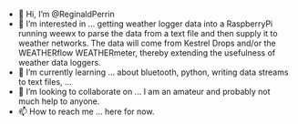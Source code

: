 - 👋 Hi, I’m @ReginaldPerrin
- 👀 I’m interested in ... getting weather logger data into a RaspberryPi running weewx to parse the data from a text file and then supply it to weather networks. The data will come from Kestrel Drops and/or the WEATHERflow WEATHERmeter, thereby extending the usefulness of weather data loggers.
- 🌱 I’m currently learning ... about bluetooth, python, writing data streams to text files, ...
- 💞️ I’m looking to collaborate on ... I am an amateur and probably not much help to anyone.
- 📫 How to reach me ... here for now.

<!---
ReginaldPerrin/ReginaldPerrin is a ✨ special ✨ repository because its `README.md` (this file) appears on your GitHub profile.
You can click the Preview link to take a look at your changes.
--->

